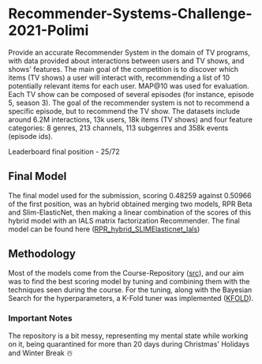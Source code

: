 # Recommender-Systems-Challenge-2021-Polimi
 
Provide an accurate Recommender System in the domain of TV programs, with data provided about interactions between users and TV shows, and shows' features.
The main goal of the competition is to discover which items (TV shows) a user will interact with, recommending a list of 10 potentially relevant items for each user. 
MAP@10 was used for evaluation.
Each TV show can be composed of several episodes (for instance, episode 5, season 3). The goal of the recommender system is not to recommend a specific episode, 
but to recommend the TV show.
The datasets include around 6.2M interactions, 13k users, 18k items (TV shows) and four feature categories: 8 genres, 
213 channels, 113 subgenres and 358k events (episode ids).

Leaderboard final position - 25/72

## Final Model

The final model used for the submission, scoring 0.48259 against 0.50966 of the first position, was an hybrid obtained merging two models, RPR Beta and Slim-ElasticNet, then making a linear combination of the scores of this hybrid model with an IALS matrix factorization Recommender.
The final model can be found here ([RPR_hybrid_SLIMElasticnet_Ials](/tuning/Hybrids/RP3HYBRIDSLIME_IALS.ipynb))
## Methodology

Most of the models come from the Course-Repository ([src](/src)), and our aim was to find the best scoring model by tuning and combining them with the
techniques seen during the course. For the tuning, along with the Bayesian Search for the hyperparameters, a K-Fold tuner was implemented ([KFOLD](/src/Evaluation/K_FoldEvaluator.py)).

### Important Notes
The repository is a bit messy, representing my mental state while working on it, being quarantined for more than 20 days during Christmas' Holidays and 
Winter Break ☃️
